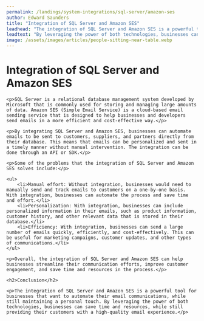 ```yaml
---
permalink: /landings/system-integrations/sql-server/amazon-ses
author: Edward Saunders
title: "Integration of SQL Server and Amazon SES"
leadhead: "The integration of SQL Server and Amazon SES is a powerful tool for businesses that want to automate their email communications, while still maintaining a personal touch"
leadtext: "By leveraging the power of both technologies, businesses can save time and resources, while still providing their customers with a high-quality email experience."
image: /assets/images/articles/people-sitting-near-table.webp
---
```

<div class="arttext">
	<h1>Integration of SQL Server and Amazon SES</h1>

	<p>SQL Server is a relational database management system developed by Microsoft that is commonly used for storing and managing large amounts of data. Amazon SES (Simple Email Service) is a cloud-based email sending service that is designed to help businesses and developers send emails in a more efficient and cost-effective way.</p>

	<p>By integrating SQL Server and Amazon SES, businesses can automate emails to be sent to customers, suppliers, and partners directly from their database. This means that emails can be personalized and sent in a timely manner without manual intervention. The integration can be done through an API or SDK.</p>

	<p>Some of the problems that the integration of SQL Server and Amazon SES solves include:</p>

	<ul>
		<li>Manual effort: Without integration, businesses would need to manually send and track emails to customers on a one-by-one basis. With integration, businesses can automate the process and save time and effort.</li>
		<li>Personalization: With integration, businesses can include personalized information in their emails, such as product information, customer history, and other relevant data that is stored in their database.</li>
		<li>Efficiency: With integration, businesses can send a large number of emails quickly, efficiently, and cost-effectively. This can be useful for marketing campaigns, customer updates, and other types of communications.</li>
	</ul>

	<p>Overall, the integration of SQL Server and Amazon SES can help businesses streamline their communication efforts, improve customer engagement, and save time and resources in the process.</p>

	<h2>Conclusion</h2>

	<p>The integration of SQL Server and Amazon SES is a powerful tool for businesses that want to automate their email communications, while still maintaining a personal touch. By leveraging the power of both technologies, businesses can save time and resources, while still providing their customers with a high-quality email experience.</p>

</div>